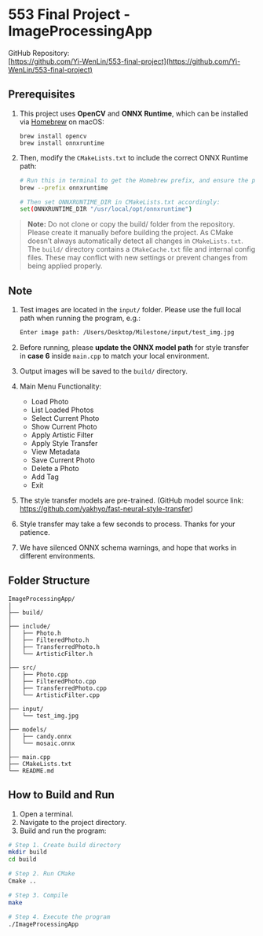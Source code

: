 # 553 Final Project - ImageProcessingApp

GitHub Repository:  
[https://github.com/Yi-WenLin/553-final-project](https://github.com/Yi-WenLin/553-final-project)

## Prerequisites 
1. This project uses **OpenCV** and **ONNX Runtime**, which can be installed via [Homebrew](https://brew.sh/) on macOS:

   ```camke
   brew install opencv
   brew install onnxruntime
   ```
3. Then, modify the `CMakeLists.txt` to include the correct ONNX Runtime path:

   ```bash
   # Run this in terminal to get the Homebrew prefix, and ensure the path contains the header files.
   brew --prefix onnxruntime

   # Then set ONNXRUNTIME_DIR in CMakeLists.txt accordingly:
   set(ONNXRUNTIME_DIR "/usr/local/opt/onnxruntime")
   ```
> **Note:** Do not clone or copy the build/ folder from the repository. Please create it manually before building the project. As CMake doesn’t always automatically detect all changes in `CMakeLists.txt`. The `build/` directory contains a `CMakeCache.txt` file and internal config files. These may conflict with new settings or prevent changes from being applied properly.



## Note
1. Test images are located in the `input/` folder. Please use the full local path when running the program, e.g.:
   
   ```bash
   Enter image path: /Users/Desktop/Milestone/input/test_img.jpg
   ```
2. Before running, please **update the ONNX model path** for style transfer in **case 6** inside `main.cpp` to match your local environment. 
3. Output images will be saved to the `build/` directory.
4. Main Menu Functionality:
   - Load Photo  
   - List Loaded Photos  
   - Select Current Photo  
   - Show Current Photo  
   - Apply Artistic Filter  
   - Apply Style Transfer  
   - View Metadata  
   - Save Current Photo  
   - Delete a Photo  
   - Add Tag  
   - Exit
6. The style transfer models are pre-trained. (GitHub model source link: https://github.com/yakhyo/fast-neural-style-transfer)
7. Style transfer may take a few seconds to process. Thanks for your patience.
8. We have silenced ONNX schema warnings, and hope that works in different environments.

## Folder Structure
```
ImageProcessingApp/
│
├── build/
│
├── include/
│   ├── Photo.h
│   ├── FilteredPhoto.h
│   ├── TransferredPhoto.h
│   └── ArtisticFilter.h
│
├── src/
│   ├── Photo.cpp
│   ├── FilteredPhoto.cpp
│   ├── TransferredPhoto.cpp
│   └── ArtisticFilter.cpp
│
├── input/
│   └── test_img.jpg
│
├── models/
│   ├── candy.onnx
│   └── mosaic.onnx
│
├── main.cpp
├── CMakeLists.txt
└── README.md
```

## How to Build and Run

1. Open a terminal.
2. Navigate to the project directory.
3. Build and run the program:

```bash
# Step 1. Create build directory
mkdir build
cd build

# Step 2. Run CMake
Cmake ..

# Step 3. Compile
make

# Step 4. Execute the program
./ImageProcessingApp
```
